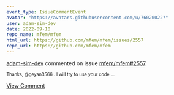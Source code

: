 ```yaml
---
event_type: IssueCommentEvent
avatar: "https://avatars.githubusercontent.com/u/76020022?"
user: adam-sim-dev
date: 2022-09-10
repo_name: mfem/mfem
html_url: https://github.com/mfem/mfem/issues/2557
repo_url: https://github.com/mfem/mfem
---
```


<a href='https://github.com/adam-sim-dev' target='_blank'>adam-sim-dev</a> commented on issue <a href='https://github.com/mfem/mfem/issues/2557' target='_blank'>mfem/mfem#2557</a>.

<small>Thanks, @geyan3566 . I will try to use your code....</small>

<a href='https://github.com/mfem/mfem/issues/2557' target='_blank'>View Comment</a>